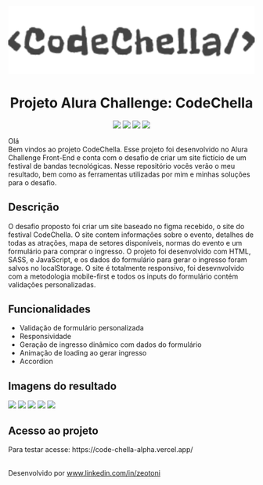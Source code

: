 <p align="center"> 
  <img src="./assets/img/Logo-escuro.svg" width="600px">
</p>
<h1 align="center">Projeto Alura Challenge: CodeChella</h1>
<p align="center">
  <img src="https://img.shields.io/badge/HTML5-E34F26?style=for-the-badge&logo=html5&logoColor=white">
  <img src="https://img.shields.io/badge/CSS3-1572B6?style=for-the-badge&logo=css3&logoColor=white">
  <img src="https://img.shields.io/badge/JavaScript-323330?style=for-the-badge&logo=javascript&logoColor=F7DF1E">
  <img src="https://img.shields.io/badge/Sass-CC6699?style=for-the-badge&logo=sass&logoColor=white">
</p>
<p>Olá<br>Bem vindos ao projeto CodeChella. Esse projeto foi desenvolvido no Alura Challenge Front-End e conta com o desafio de criar um site fictício de um festival de bandas tecnológicas. Nesse repositório vocês verão o meu resultado, bem como as ferramentas utilizadas por mim e minhas soluções para o desafio.</p>
<h2>Descrição</h2>
<p>O desafio proposto foi criar um site baseado no figma recebido, o site do festival CodeChella. O site contem informaçôes sobre o evento, detalhes de todas as atrações, mapa de setores disponíveis, normas do evento e um formulário para comprar o ingresso. O projeto foi desenvolvido com HTML, SASS, e JavaScript, e os dados do formulário para gerar o ingresso foram salvos no localStorage. O site é totalmente responsivo, foi desevnvolvido com a metodologia mobile-first e todos os inputs do formulário contém validações personalizadas.</p>

<h2>Funcionalidades</h2>


* Validação de formulário personalizada
* Responsividade 
* Geração de ingresso dinâmico com dados do formulário
* Animação de loading ao gerar ingresso
* Accordion 

<h2>Imagens do resultado</h2>


<div display="flex">
  <img src="https://user-images.githubusercontent.com/87879397/225762060-660ab76e-bf62-4dbb-9617-5e059530d15d.png">
  <img src="https://user-images.githubusercontent.com/87879397/225762069-aba53adc-1283-40f9-a018-0eed6f303478.png">
  <img src="https://user-images.githubusercontent.com/87879397/225762055-e519e2f6-4761-4824-afff-4230bddd0bfb.png">
   <img src="https://user-images.githubusercontent.com/87879397/225764893-b0343916-19f7-498d-bc25-c5cb9408aaed.png">
  <img src="https://user-images.githubusercontent.com/87879397/225762041-64451fab-1912-4e53-9859-634a5d8ca85f.png">
</div>


<h2>Acesso ao projeto</h2>
<p>Para testar acesse: https://code-chella-alpha.vercel.app/</p>



<br>Desenvolvido por www.linkedin.com/in/zeotoni
